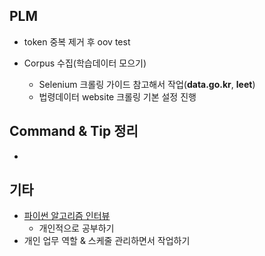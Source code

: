 ## PLM

- token 중복 제거 후 oov test
  
- Corpus 수집(학습데이터 모으기)

  - Selenium 크롤링 가이드 참고해서 작업(**data.go.kr**, **leet**)
  - 법령데이터 website 크롤링 기본 설정 진행 

  

## Command & Tip 정리

- 




## 기타

- [파이썬 알고리즘 인터뷰](https://github.com/onlybooks/algorithm-interview)
  - 개인적으로 공부하기
- 개인 업무 역할 & 스케줄 관리하면서 작업하기

